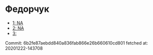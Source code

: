 # Федорчук
- [1: NA](1.md)
- [2: NA](2.md)
- [3: ](3.md)

Commit: 6b2fe87aebdd840a836fab866e26b660610cd801
 fetched at: 20201222-143708
